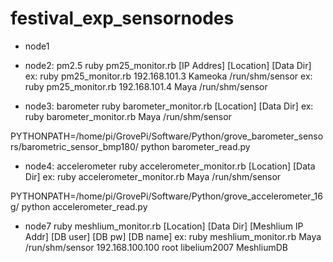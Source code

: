 # festival_exp_sensornodes

- node1

- node2: pm2.5
ruby pm25_monitor.rb [IP Addres] [Location] [Data Dir]
ex: ruby pm25_monitor.rb 192.168.101.3 Kameoka /run/shm/sensor
ex: ruby pm25_monitor.rb 192.168.101.4 Maya /run/shm/sensor

- node3: barometer
ruby barometer_monitor.rb [Location] [Data Dir]
ex: ruby barometer_monitor.rb Maya /run/shm/sensor

PYTHONPATH=/home/pi/GrovePi/Software/Python/grove_barometer_sensors/barometric_sensor_bmp180/ python barometer_read.py

- node4: accelerometer
ruby accelerometer_monitor.rb [Location] [Data Dir]
ex: ruby accelerometer_monitor.rb Maya /run/shm/sensor

PYTHONPATH=/home/pi/GrovePi/Software/Python/grove_accelerometer_16g/ python accelerometer_read.py

- node7
ruby meshlium_monitor.rb [Location] [Data Dir] [Meshlium IP Addr] [DB user] [DB pw] [DB name]
ex: ruby meshlium_monitor.rb Maya /run/shm/sensor 192.168.100.100 root libelium2007 MeshliumDB


